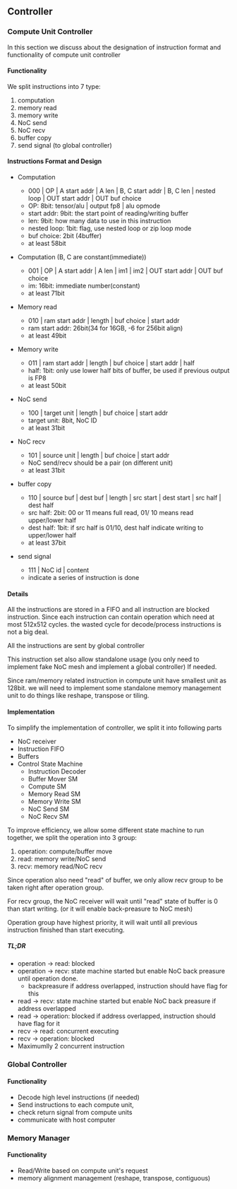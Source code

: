 ## Controller

### Compute Unit Controller

In this section we discuss about the designation of instruction format and functionality of compute unit controller

#### Functionality

We split instructions into 7 type:

1. computation
2. memory read
3. memory write
4. NoC send
5. NoC recv
6. buffer copy
7. send signal (to global controller)

#### Instructions Format and Design

* Computation

  * 000 | OP | A start addr | A len | B, C start addr | B, C len | nested loop | OUT start addr | OUT buf choice
  * OP: 8bit: tensor/alu | output fp8 | alu opmode
  * start addr: 9bit: the start point of reading/writing buffer
  * len: 9bit: how many data to use in this instruction
  * nested loop: 1bit: flag, use nested loop or zip loop mode
  * buf choice: 2bit (4buffer)
  * at least 58bit
* Computation (B, C are constant(immediate))

  * 001 | OP | A start addr | A len | im1 | im2 | OUT start addr | OUT buf choice
  * im: 16bit: immediate number(constant)
  * at least 71bit
* Memory read

  * 010 | ram start addr | length | buf choice | start addr
  * ram start addr: 26bit(34 for 16GB, -6 for 256bit align)
  * at least 49bit
* Memory write

  * 011 | ram start addr | length | buf choice | start addr | half
  * half: 1bit: only use lower half bits of buffer, be used if previous output is FP8
  * at least 50bit
* NoC send

  * 100 | target unit | length | buf choice | start addr
  * target unit: 8bit, NoC ID
  * at least 31bit
* NoC recv

  * 101 | source unit | length | buf choice | start addr
  * NoC send/recv should be a pair (on different unit)
  * at least 31bit
* buffer copy

  * 110 | source buf | dest buf | length | src start | dest start | src half | dest half
  * src half: 2bit: 00 or 11 means full read, 01/ 10 means read upper/lower half
  * dest half: 1bit: if src half is 01/10, dest half indicate writing to upper/lower half
  * at least 37bit
* send signal

  * 111 | NoC id | content
  * indicate a series of instruction is done

#### Details

All the instructions are stored in a FIFO and all instruction are blocked instruction. Since each instruction can contain operation which need at most 512x512 cycles. the wasted cycle for decode/process instructions is not a big deal.

All the instructions are sent by global controller

This instruction set also allow standalone usage (you only need to implement fake NoC mesh and implement a global controller) If needed.

Since ram/memory related instruction in compute unit have smallest unit as 128bit. we will need to implement some standalone memory management unit to do things like reshape, transpose or tiling.

#### Implementation

To simplify the implementation of controller, we split it into following parts

* NoC receiver
* Instruction FIFO
* Buffers
* Control State Machine
  * Instruction Decoder
  * Buffer Mover SM
  * Compute SM
  * Memory Read SM
  * Memory Write SM
  * NoC Send SM
  * NoC Recv SM

To improve efficiency, we allow some different state machine to run together, we split the operation into 3 group:

1. operation: compute/buffer move
2. read: memory write/NoC send
3. recv: memory read/NoC recv

Since operation also need "read" of buffer, we only allow recv group to be taken right after operation group.

For recv group, the NoC receiver will wait until "read" state of buffer is 0 than start writing. (or it will enable back-preasure to NoC mesh)

Operation group have highest priority, it will wait until all previous instruction finished than start executing.

##### TL;DR

* operation -> read: blocked
* operation -> recv: state machine started but enable NoC back preasure until operation done.
  * backpreasure if address overlapped, instruction should have flag for this
* read -> recv: state machine started but enable NoC back preasure if address overlapped
* read -> operation: blocked if address overlapped, instruction should have flag for it
* recv -> read: concurrent executing
* recv -> operation: blocked
* Maximumlly 2 concurrent instruction

### Global Controller

#### Functionality

* Decode high level instructions (if needed)
* Send instructions to each compute unit,
* check return signal from compute units
* communicate with host computer

### Memory Manager

#### Functionality

* Read/Write based on compute unit's request
* memory alignment management (reshape, transpose, contiguous)
